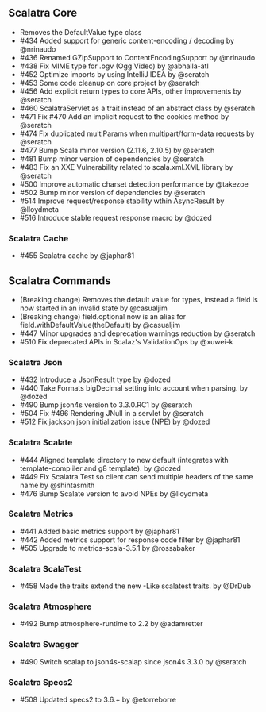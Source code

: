 ## Scalatra Core

* Removes the DefaultValue type class
* #434 Added support for generic content-encoding / decoding by @nrinaudo
* #436 Renamed GZipSupport to ContentEncodingSupport by @nrinaudo
* #438 Fix MIME type for .ogv (Ogg Video) by @abhalla-atl
* #452 Optimize imports by using IntelliJ IDEA by @seratch
* #453 Some code cleanup on core project by @seratch
* #456 Add explicit return types to core APIs, other improvements by @seratch
* #460 ScalatraServlet as a trait instead of an abstract class by @seratch
* #471 Fix #470 Add an implicit request to the cookies method by @seratch
* #474 Fix duplicated multiParams when multipart/form-data requests by @seratch
* #477 Bump Scala minor version (2.11.6, 2.10.5)  by @seratch
* #481 Bump minor version of dependencies by @seratch
* #483 Fix an XXE Vulnerability related to scala.xml.XML library by @seratch
* #500 Improve automatic charset detection performance by @takezoe
* #502 Bump minor version of dependencies by @seratch
* #514 Improve request/response stability wthin AsyncResult by @lloydmeta
* #516 Introduce stable request response macro by @dozed

### Scalatra Cache

* #455 Scalatra cache by @japhar81

## Scalatra Commands

* (Breaking change) Removes the default value for types, instead a field is now started in an invalid state by @casualjim
* (Breaking change) field.optional now is an alias for field.withDefaultValue(theDefault) by @casualjim
* #447 Minor upgrades and deprecation warnings reduction by @seratch
* #510 Fix deprecated APIs in Scalaz's ValidationOps by @xuwei-k

### Scalatra Json

* #432 Introduce a JsonResult type by @dozed
* #440 Take Formats bigDecimal setting into account when parsing. by @dozed
* #490 Bump json4s version to 3.3.0.RC1 by @seratch
* #504 Fix #496 Rendering JNull in a servlet by @seratch
* #512 Fix jackson json initialization issue (NPE) by @dozed

### Scalatra Scalate

* #444 Aligned template directory to new default (integrates with template-comp iler and g8 template). by @dozed
* #449 Fix Scalatra Test so client can send multiple headers of the same name by @shintasmith
* #476 Bump Scalate version to avoid NPEs by @lloydmeta

### Scalatra Metrics

* #441 Added basic metrics support by @japhar81
* #442 Added metrics support for response code filter by @japhar81
* #505 Upgrade to metrics-scala-3.5.1 by @rossabaker

### Scalatra ScalaTest

* #458 Made the traits extend the new -Like scalatest traits. by @DrDub

### Scalatra Atmosphere

* #492 Bump atmosphere-runtime to 2.2 by @adamretter

### Scalatra Swagger

* #490 Switch scalap to json4s-scalap since json4s 3.3.0 by @seratch

### Scalatra Specs2

* #508 Updated specs2 to 3.6.+ by @etorreborre
